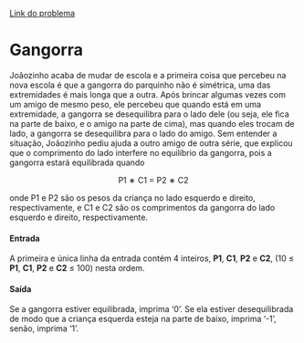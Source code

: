 [Link do problema](https://www.beecrowd.com.br/judge/problems/view/2455)
# Gangorra
Joãozinho acaba de mudar de escola e a primeira coisa que percebeu na nova escola é que a gangorra do parquinho não é simétrica, uma das extremidades é mais longa que a outra. Após brincar algumas vezes com um amigo de mesmo peso, ele percebeu que quando está em uma extremidade, a gangorra se desequilibra para o lado dele (ou seja, ele fica na parte de baixo, e o amigo na parte de cima), mas quando eles trocam de lado, a gangorra se desequilibra para o lado do amigo. Sem entender a situação, Joãozinho pediu ajuda a outro amigo de outra série, que explicou que o comprimento do lado interfere no equilíbrio da gangorra, pois a gangorra estará equilibrada quando

<center>P1 ∗ C1 = P2 ∗ C2</center>

onde P1 e P2 são os pesos da criança no lado esquerdo e direito, respectivamente, e C1 e C2 são os comprimentos da gangorra do lado esquerdo e direito, respectivamente.

#### Entrada
A primeira e única linha da entrada contém 4 inteiros, **P1**, **C1**, **P2** e **C2**, (10 ≤ **P1**, **C1**, **P2** e **C2** ≤ 100) nesta ordem.

#### Saída
Se a gangorra estiver equilibrada, imprima ‘0’. Se ela estiver desequilibrada de modo que a criança esquerda esteja na parte de baixo, imprima ‘-1’, senão, imprima ‘1’.